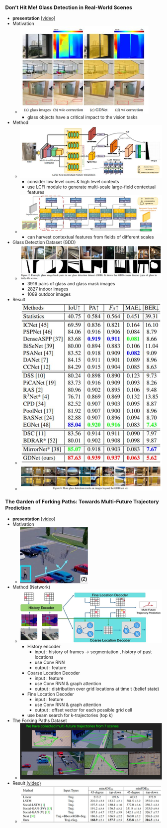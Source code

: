 ### Don’t Hit Me! Glass Detection in Real-World Scenes
- **presentation** [[video]](http://cvpr20.com/event/dont-hit-me-glass-detection-in-real-world-scenes2nd-time/)
- Motivation
    - ![motive](./img/Don't_Hit_Me_motive.PNG)
        - glass objects have a critical impact to the vision tasks
- Method
    - ![netword](./img/Don't_Hit_Me_Netword.PNG)
        - consider low level cues & high level contexts
        - use LCFI module to generate multi-scale large-field contextual features
    - ![module](./img/Don't_Hit_Me_LCFI_module.PNG)
        - can harvest contextual features from fields of different scales
- Glass Detection Dataset (GDD)
    - ![dataset](./img/Don't_Hit_Me_Dataset.PNG)
        - 3916 pairs of glass and glass mask images
        - 2827 indoor images
        - 1089 outdoor images
- Result
    - ![result](./img/Don't_Hit_Me_result.PNG)
    - ![result_image](./img/Don't_Hit_Me_result_image.PNG)

### The Garden of Forking Paths: Towards Multi-Future Trajectory Prediction
- **presentation** [[video]](http://cvpr20.com/event/the-garden-of-forking-paths-towards-multi-future-trajectory-prediction/)
- Motivation
    - ![motive](./img/Forking_Pahts_motive.PNG)
- Method (Network)
    - ![network](./img/Forking_Pahts_network.PNG)
        - History encoder
            - input : history of frames -> segmentation , history of past locations
            - use Conv RNN
            - output : feature
        - Coarse Location Decoder
            - input : feature
            - use Conv RNN & graph attention 
            - output : distribution over grid locations at time t (belief state) 
        - Fine Location Decoder
            - input : feature
            - use Conv RNN & graph attention
            - output : offset vector for each possible grid cell
        - use beam search for k-trajectories (top k)
- The Forking Paths Dataset
    - ![dataset](./img/Forking_Pahts_Dataset.PNG)
- Result [(video)](https://youtu.be/RW45YQHxIhk)
    - ![result](./img/Forking_Pahts_result.PNG)


